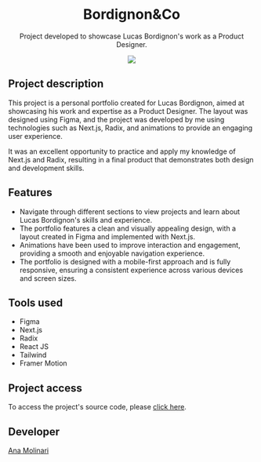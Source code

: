 <h1 align="center">Bordignon&Co</h1>

<p align="center">
Project developed to showcase Lucas Bordignon's work as a Product Designer.
    
<div align="center">
    <img src="https://i.imgur.com/nDNX9Jb.pngf">
</div>

## Project description

<p align="justify">

This project is a personal portfolio created for Lucas Bordignon, aimed at showcasing his work and expertise as a Product Designer. The layout was designed using Figma, and the project was developed by me using technologies such as Next.js, Radix, and animations to provide an engaging user experience.

It was an excellent opportunity to practice and apply my knowledge of Next.js and Radix, resulting in a final product that demonstrates both design and development skills.

## Features

- Navigate through different sections to view projects and learn about Lucas Bordignon's skills and experience.
- The portfolio features a clean and visually appealing design, with a layout created in Figma and implemented with Next.js.
- Animations have been used to improve interaction and engagement, providing a smooth and enjoyable navigation experience.
- The portfolio is designed with a mobile-first approach and is fully responsive, ensuring a consistent experience across various devices and screen sizes.

## Tools used

- Figma
- Next.js
- Radix
- React JS
- Tailwind
- Framer Motion

###

## Project access

To access the project's source code, please [click here](https://www.bordignon.co/).

## Developer
[Ana Molinari](https://www.linkedin.com/in/anahmolinari/)

